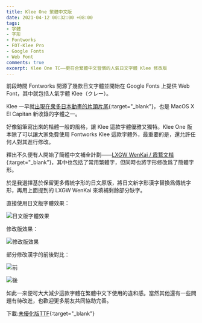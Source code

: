 ```yaml
---
title: Klee One 繁體中文版
date: 2021-04-12 00:32:00 +08:00
tags:
- 字體
- 字形
- Fontworks
- FOT-Klee Pro
- Google Fonts
- Web Font
comments: true
excerpt: Klee One TC——更符合繁體中文習慣的人氣日文字體 Klee 修改版
---
```


前段時間 Fontworks 開源了幾款日文字體並開始在 Google Fonts 上提供 Web Font，其中就包括人氣字體 Klee（クレー）。

Klee 一早就[出現在衆多日本動畫的片頭片尾](https://dorawei.xyz/fot-klee-pro/){:target="_blank"}，也是 MacOS X El Capitan 新收錄的字體之一。

好像鉛筆寫出來的楷體一般的風格，讓 Klee 這款字體優雅又獨特。Klee One 版本除了可以讓大家免費使用 Fontworks Klee 這款字體外，最重要的是，還允許任何人對其進行修改。

釋出不久便有人開始了簡體中文補全計劃——[LXGW WenKai / 霞鶩文楷](https://github.com/lxgw/LxgwWenKai){:target="_blank"}，其中也包括了常用繁體字，但同時也將字形修改爲了簡體字形。

於是我選擇基於保留更多傳統字形的日文原版，將日文新字形漢字替換爲傳統字形，再用上面提到的 LXGW WenKai 來填補剩餘部分缺字。

直接使用日文版字體效果：

![日文版字體效果](https://img.dorawei.xyz/20210412-Klee-TC/klee_one_tc_1.png "日文版字體效果")

修改版效果：

![修改版效果](https://img.dorawei.xyz/20210412-Klee-TC/klee_one_tc_2.png "修改版效果")

部分修改漢字的前後對比：

![前](https://img.dorawei.xyz/20210412-Klee-TC/klee_one_tc_3.png "前")

![後](https://img.dorawei.xyz/20210412-Klee-TC/klee_one_tc_4.png "後")

如此一來便可大大減少這款字體在繁體中文下使用的違和感。當然其他還有一些問題有待改進，也歡迎更多朋友共同協助完善。

下載:[未優化版TTF](https://github.com/dorawei/klee-tc/raw/main/KleeOne-SemiBold-TC.ttf){:target="_blank"}

